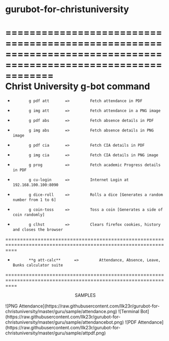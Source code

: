# gurubot-for-christuniversity

================================================================================================================				
							**Christ University g-bot command**
================================================================================================================

*			 g pdf att		 => 		Fetch attendance in PDF 												

* 			 g img att 		 => 		Fetch attendance in a PNG image											

* 			 g pdf abs 		 => 		Fetch absence details in PDF 											
	
*  			 g img abs		 =>			Fetch absence details in PNG image 											

*  			 g pdf cia 		 => 		Fetch CIA details in PDF 												

* 			 g img cia 		 => 		Fetch CIA details in PNG image											

* 			 g prog    		 => 		Fetch academic Progress details in PDF 	

*			 g cu-login		 =>			Internet Login at 192.168.100.100:8090			

*			 g dice-roll	 =>			Rolls a dice [Generates a random number from 1 to 6]

*			 g coin-toss     => 		Toss a coin [Generates a side of coin randomly]

*			 g clhst		 => 		Clears firefox cookies, history and closes the browser
================================================================================================================

*			 **g att-calc**		 =>			Attendance, Absence, Leave, Bunks calculator suite

================================================================================================================
<center>SAMPLES</center><br/>
![PNG Attendance](https://raw.githubusercontent.com/llk23r/gurubot-for-christuniversity/master/guru/sample/attendance.png)
![Terminal Bot](https://raw.githubusercontent.com/llk23r/gurubot-for-christuniversity/master/guru/sample/attendancebot.png)
![PDF Attendance](https://raw.githubusercontent.com/llk23r/gurubot-for-christuniversity/master/guru/sample/attpdf.png)